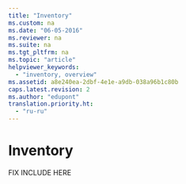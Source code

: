 ```yaml
---
title: "Inventory"
ms.custom: na
ms.date: "06-05-2016"
ms.reviewer: na
ms.suite: na
ms.tgt_pltfrm: na
ms.topic: "article"
helpviewer_keywords: 
  - "inventory, overview"
ms.assetid: a8e240ea-2dbf-4e1e-a9db-038a96b1c80b
caps.latest.revision: 2
ms.author: "edupont"
translation.priority.ht: 
  - "ru-ru"
---
```

# Inventory
FIX INCLUDE HERE<!--[!INCLUDE[emptyBookNodeText](../../Finance/includes/emptybooknodetext_md.md)] -->